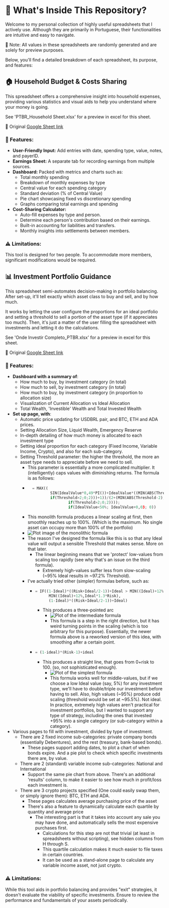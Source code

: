 # 📁 What's Inside This Repository?
Welcome to my personal collection of highly useful spreadsheets that I actively use. Although they are primarily in Portuguese, their functionalities are intuitive and easy to navigate.

📌 Note: All values in these spreadsheets are randomly generated and are solely for preview purposes.

Below, you'll find a detailed breakdown of each spreadsheet, its purpose, and features:

## 🏠 Household Budget & Costs Sharing
This spreadsheet offers a comprehensive insight into household expenses, providing various statistics and visual aids to help you understand where your money is going.

See 'PTBR_Household Sheet.xlsx' for a preview in excel for this sheet.

🔗 Original [Google Sheet link](https://docs.google.com/spreadsheets/d/1R5Y-YtyYPQ8UfNlO88i3_BSQSj7OkC3Ea1Zp0OYaTbI/edit?usp=sharing)

### 🌟 Features:

- **User-Friendly Input:** Add entries with date, spending type, value, notes, and payerID.
- **Earnings Sheet:** A separate tab for recording earnings from multiple sources.
- **Dashboard:** Packed with metrics and charts such as:
	- Total monthly spending
	- Breakdown of monthly expenses by type
	- Central value for each spending category
	- Standard deviation (% of Central Value)
	- Pie chart showcasing fixed vs discretionary spending
	- Graphs comparing total earnings and spending
 - **Cost-Sharing Calculator:**
	 - Auto-fill expenses by type and person.
	 - Determine each person's contribution based on their earnings.
	 - Built-in accounting for liabilities and transfers.
	 - Monthly insights into settlements between members.

### ⚠️ Limitations:

This tool is designed for two people. To accommodate more members, significant modifications would be required.


## 📊 Investment Portfolio Guidance
This spreadsheet semi-automates decision-making in portfolio balancing. After set-up, it'll tell exactly which asset class to buy and sell, and by how much.

It works by letting the user configure the proportions for an ideal portfolio and setting a threshold to sell a portion of the asset type (if it appreciates too much). Then, it's just a matter of the user filling the spreadsheet with investments and letting it do the calculations.

See 'Onde Investir Completo_PTBR.xlsx' for a preview in excel for this sheet.

🔗 Original [Google Sheet link](https://docs.google.com/spreadsheets/d/168S69ckOY9rqN7M3nANy0LgzVHldvlRLFbf6mjyjb4c/edit?usp=sharing)

### 🌟 Features:
- **Dashboard with a summary of**:
	- How much to buy, by investment category (in total)
	- How much to sell, by investment category (in total)
	- How much to buy, by investment category (in proportion to allocation size)
	- Visualization of Current Allocation vs Ideal Allocation
	- Total Wealth, 'Investible' Wealth and Total Invested Wealth
- **Set up page, with**:
	- Automatic price updating for USDBRL pair, and BTC, ETH and ADA prices.
	- Setting Allocation Size, Liquid Wealth, Emergency Reserve
	- In-depth detailing of how much money is allocated to each investment type
	- Setting ideal proportion for each category (Fixed Income, Variable Income, Crypto), and also for each sub-category.
	- Setting Threshold parameter: the higher the threshold, the more an asset type needs to appreciate before we need to sell.
		- This parameter is essentially a more complicated multiplier. It (intelligently) caps values with diminishing returns. The formula is as follows:
		- ```python
			= MAX((
					SIN(IdealValue*0,49*PI())+IdealValue*((MIN(ABS(Threshold-2);
					if(Threshold>2;0;2)))+1))/(2+(MIN(ABS(Threshold-2);
							if(Threshold>2;0;2))));
							if(IdealValue<50%; IdealValue+0,03; 0))
			```
		- This monolith formula produces  a linear scaling at first, then smoothly reaches up to 100%. (Which is the maximum. No single asset can occupy more than 100% of the portfolio)
		- ![Plot image of the monolithic formula](https://i.imgur.com/AYr0eZD.jpg)
		- The reason I've designed the formula like this is so that any Ideal value will output a sensible Threshold that makes sense. More on that later.
  			- The linear beginning means that we 'protect' low-values from scaling too rapidly (see why that's an issue on the third formula).
     			- Extremely high-values suffer less from slow-scaling (~95% Ideal results in ~97.2% Threshold).
		- I've actually tried other (simpler) formulas before, such as:
			- ```python
			  = IF((1-Ideal)*((Risk+Ideal/2-1))+Ideal > MIN((Ideal)+12%,Ideal*1.3*Risk),
					MIN((Ideal)+12%,Ideal*1.3*Risk),
					(1-Ideal)*((Risk+Ideal/2-1))+Ideal)
				```
				- This produces a three-pointed arc
    				- ![Plot of the intermediate formula](https://i.imgur.com/VYxOXRd.jpg)
        			- This formula is a step in the right direction, but it has weird turning points in the scaling (which is too arbitrary for this purpose). Essentially, the newer formula above is a reworked version of this idea, with smoothing after a certain point.
			- ```python
			  = (1-ideal)*(Risk-1)+ideal
				```
				- This produces a straight line, that goes from 0+risk to 100. (so, not sophisticated enough).
    				- ![Plot of the simplest formula](https://i.imgur.com/TxGwiv4.jpg)
          			- This formula works well for middle-values, but if we choose a low Ideal value (say, 5%) for any investment type, we'll have to double/triple our investment before having to sell. Also, high values (~95%) produce odd scaling (threshold would be set at ~95.5%). Not ideal. In practice, extremely high values aren't practical for investment portfolios, but I wanted to support any type of strategy, including the ones that invested +95% into a single category (or sub-category within a category).
- Various pages to fill with investment, divided by type of investment.
	- There are 2 fixed income sub-categories: private company bonds (essentially Debentures), and the rest (treasury, bank-based bonds).
 		- These pages support adding dates, to plot a chart of when bonds expire. And a pie plot to check which specific investments there are, by value. 
	- There are 2 (standard) variable income sub-categories: National and International
 		- Support the same pie chart from above. There's an additional 'results' column, to make it easier to see how much in profit/loss each investment is.
	- There are 3 crypto projects specified (One could easily swap them, or simply ignore them): BTC, ETH and ADA.
 		- These pages calculates average purchasing price of the asset
		- There's also a feature to dynamically calculate each quartile by quantity and average price
  			- The interesting part is that it takes into account any sale you may have done, and automatically sells the most expensive purchases first.
     			- Calculations for this step are not that trivial (at least in spreadsheets without scripting), see hidden columns from H through S.
        		- This quartile calculation makes it much easier to file taxes in certain countries.
          		- It can be used as a stand-alone page to calculate any variable income asset, not just crypto.
### ⚠️ Limitations:
While this tool aids in portfolio balancing and provides "exit" strategies, it doesn't evaluate the viability of specific investments. Ensure to review the performance and fundamentals of your assets periodically.


